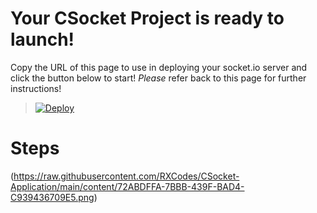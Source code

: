 # Your CSocket Project is ready to launch!
Copy the URL of this page to use in deploying your socket.io server and click the button below to start! *Please* refer back to this page for further instructions!

> [![Deploy](https://www.herokucdn.com/deploy/button.png)](https://rxcodes.github.io/CSocket-Docs/Compiler.html)

# Steps
(https://raw.githubusercontent.com/RXCodes/CSocket-Application/main/content/72ABDFFA-7BBB-439F-BAD4-C939436709E5.png)
